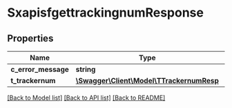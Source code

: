 # SxapisfgettrackingnumResponse

## Properties
Name | Type | Description | Notes
------------ | ------------- | ------------- | -------------
**c_error_message** | **string** |  | [optional] 
**t_trackernum** | [**\Swagger\Client\Model\TTrackernumResp**](TTrackernumResp.md) |  | [optional] 

[[Back to Model list]](../README.md#documentation-for-models) [[Back to API list]](../README.md#documentation-for-api-endpoints) [[Back to README]](../README.md)


